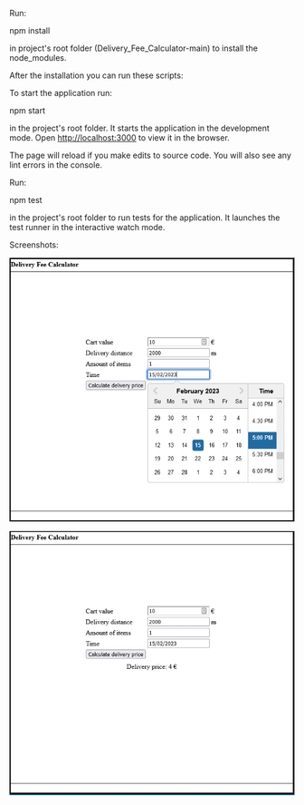 Run:

npm install

in project's root folder (Delivery_Fee_Calculator-main)
to install the node_modules.

After the installation you can run these scripts:

To start the application run:

npm start

in the project's root folder. It starts the application 
in the development mode.
Open [http://localhost:3000](http://localhost:3000) 
to view it in the browser.

The page will reload if you make edits to source code. 
You will also see any lint errors in the console.

Run:

npm test

in the project's root folder to run tests for the 
application. It launches the test runner in the 
interactive watch mode.

Screenshots:


![](./deliveryFeeCalculatorScreenshot.png)

![](./deliveryFeeCalculatorScreenshot2.png)






